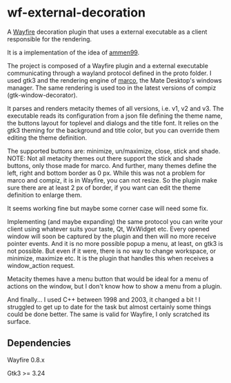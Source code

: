 # wf-external-decoration
[Wayfire]: https://wayfire.org
[ammen99]: https://github.com/ammen99/wf-basic-deco/tree/master
[marco]: https://wiki.mate-desktop.org/mate-desktop/components/marco/

A [Wayfire] decoration plugin that uses a external executable as a client responsible for the rendering.

It is a implementation of the idea of [ammen99].

The project is composed of a Wayfire plugin and a external executable communicating through a wayland
protocol defined in the proto folder.
I used gtk3 and the rendering engine of [marco], the Mate Desktop's windows manager.
The same rendering is used too in the latest versions of compiz (gtk-window-decorator).

It parses and renders metacity themes of all versions, i.e. v1, v2 and v3. 
The executable reads its configuration from a json file defining the theme name, the buttons layout
for toplevel and dialogs and the title font. It relies on the gtk3 theming for the background and title
color, but you can override them editing the theme definition.

The supported buttons are: minimize, un/maximize, close, stick and shade.
NOTE: Not all metacity themes out there support the stick and shade buttons, only those made for marco.
And further, many themes define the left, right and bottom border as 0 px. While this was not a problem for marco
and compiz, it is in Wayfire, you can not resize.
So the plugin make sure there are at least 2 px of border, if you want can edit the theme definition to enlarge them.

It seems working fine but maybe some corner case will need some fix.

Implementing (and maybe expanding) the same protocol you can write your client using whatever suits your taste,
Qt, WxWidget etc. 
Every opened window will soon be captured by the plugin and then will no more receive pointer events.
And it is no more possible popup a menu, at least, on gtk3 is not possible. But even if it were, there is no way to
change workspace, or minimize, maximize etc. It is the plugin that handles this when receives a window_action request.

Metacity themes have a menu button that would be ideal for a menu of actions on the window, but I don't know how to 
show a menu from a plugin.

And finally... I used C++ between 1998 and 2003, it changed a bit ! 
I struggled to get up to date for the task but almost certainly some things could be done better. 
The same is valid for Wayfire, I only scratched its surface.

## Dependencies

Wayfire 0.8.x

Gtk3 >= 3.24




